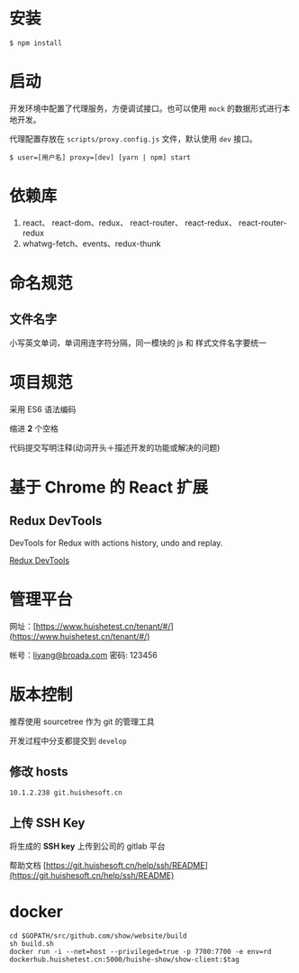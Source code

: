 # 安装
```
$ npm install
```

# 启动

开发环境中配置了代理服务，方便调试接口。也可以使用 `mock` 的数据形式进行本地开发。

代理配置存放在 `scripts/proxy.config.js` 文件，默认使用 `dev` 接口。

```
$ user=[用户名] proxy=[dev] [yarn | npm] start
```

# 依赖库

1. react、 react-dom、redux、 react-router、 react-redux、 react-router-redux
2. whatwg-fetch、events、redux-thunk

# 命名规范

## 文件名字

小写英文单词，单词用连字符分隔，同一模块的 js 和 样式文件名字要统一


# 项目规范

采用 ES6 语法编码

缩进 **2** 个空格

代码提交写明注释(动词开头＋描述开发的功能或解决的问题)

# 基于 Chrome 的 React 扩展

## Redux DevTools

DevTools for Redux with actions history, undo and replay.

[Redux DevTools](https://chrome.google.com/webstore/detail/redux-devtools/lmhkpmbekcpmknklioeibfkpmmfibljd)


# 管理平台

网址：[https://www.huishetest.cn/tenant/#/](https://www.huishetest.cn/tenant/#/)

帐号：liyang@broada.com
密码: 123456

# 版本控制

推荐使用 sourcetree 作为 git 的管理工具

开发过程中分支都提交到 `develop`

## 修改 hosts

```
10.1.2.238 git.huishesoft.cn
```

## 上传 SSH Key

将生成的 **SSH key** 上传到公司的 gitlab 平台

帮助文档 [https://git.huishesoft.cn/help/ssh/README](https://git.huishesoft.cn/help/ssh/README)


# docker
```
cd $GOPATH/src/github.com/show/website/build
sh build.sh
docker run -i --net=host --privileged=true -p 7700:7700 -e env=rd  dockerhub.huishetest.cn:5000/huishe-show/show-client:$tag
```
